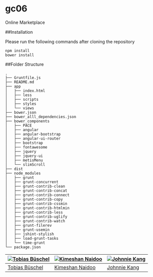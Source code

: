 # gc06
Online Marketplace

##Installation

Please run the following commands after cloning the repository

```
npm install
bower install
```

##Folder Structure
```
.
├── Gruntfile.js
├── README.md
├── app
│   ├── index.html
│   ├── less
│   ├── scripts
│   ├── styles
│   └── views
├── bower.json
├── bower_alll_dependencies.json
├── bower_components
│   ├── PACE
│   ├── angular
│   ├── angular-bootstrap
│   ├── angular-ui-router
│   ├── bootstrap
│   ├── fontawesome
│   ├── jquery
│   ├── jquery-ui
│   ├── metisMenu
│   └── slimScroll
├── dist
├── node_modules
│   ├── grunt
│   ├── grunt-concurrent
│   ├── grunt-contrib-clean
│   ├── grunt-contrib-concat
│   ├── grunt-contrib-connect
│   ├── grunt-contrib-copy
│   ├── grunt-contrib-cssmin
│   ├── grunt-contrib-htmlmin
│   ├── grunt-contrib-less
│   ├── grunt-contrib-uglify
│   ├── grunt-contrib-watch
│   ├── grunt-filerev
│   ├── grunt-usemin
│   ├── jshint-stylish
│   ├── load-grunt-tasks
│   └── time-grunt
└── package.json
```

[![Tobias Büschel](https://avatars1.githubusercontent.com/u/13087421?v=3&s=460)](https://github.com/tobiasbueschel) | [![Kimeshan Naidoo](https://avatars1.githubusercontent.com/u/8416897?v=3&s=460)](https://github.com/kimeshan) | [![Johnnie Kang](https://avatars0.githubusercontent.com/u/16000835?v=3&s=460)](https://github.com/kajmokr)
---|---|---
[Tobias Büschel](https://github.com/tobiasbueschel) | [Kimeshan Naidoo](https://github.com/kimeshan) | [Johnnie Kang](https://github.com/kajmokr)
